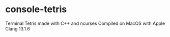 # console-tetris
Terminal Tetris made with C++ and ncurses
Compiled on MacOS with Apple Clang 13.1.6
